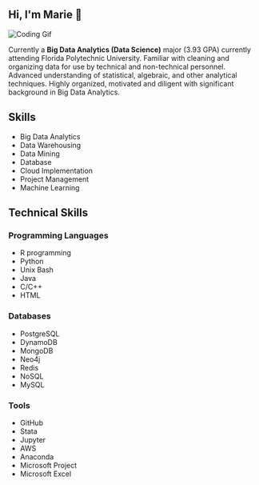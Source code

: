## Hi, I'm Marie 👋

![Coding Gif](https://res.cloudinary.com/practicaldev/image/fetch/s--dWwH4rJ4--/c_limit%2Cf_auto%2Cfl_progressive%2Cq_66%2Cw_880/https://media2.giphy.com/media/fnD9cHHIrYRYk/giphy.gif)

Currently a **Big Data Analytics (Data Science)** major (3.93 GPA) currently attending Florida Polytechnic University. Familiar with cleaning and organizing data for use by technical and non-technical personnel. Advanced understanding of statistical, algebraic, and other analytical techniques. Highly organized, motivated and diligent with significant background in Big Data Analytics.

## Skills
- Big Data Analytics
- Data Warehousing
- Data Mining
- Database
- Cloud Implementation
- Project Management
- Machine Learning

## Technical Skills
### Programming Languages
- R programming
- Python
- Unix Bash
- Java 
- C/C++
- HTML
### Databases
- PostgreSQL
- DynamoDB
- MongoDB
- Neo4j
- Redis
- NoSQL
- MySQL
### Tools
- GitHub
- Stata
- Jupyter
- AWS
- Anaconda
- Microsoft Project
- Microsoft Excel
